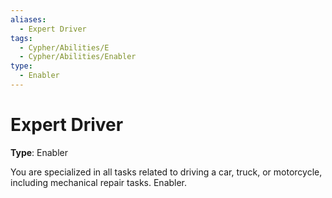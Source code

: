 ```yaml
---
aliases:
  - Expert Driver
tags:
  - Cypher/Abilities/E
  - Cypher/Abilities/Enabler
type:
  - Enabler
---
```


# Expert Driver

**Type**: Enabler

You are specialized in all tasks related to driving a car, truck, or motorcycle, including mechanical repair tasks. Enabler.
